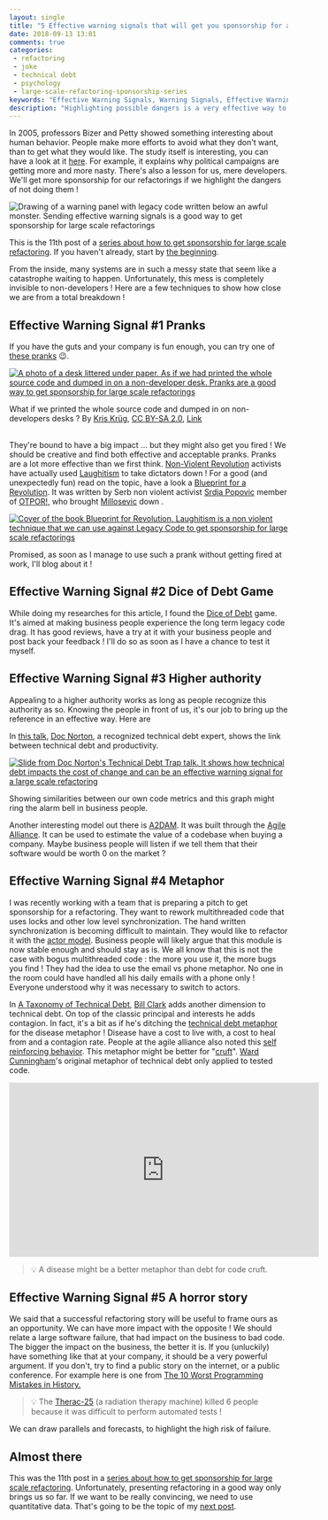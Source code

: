 ```yaml
---
layout: single
title: "5 Effective warning signals that will get you sponsorship for a large scale refactoring"
date: 2018-09-13 13:01
comments: true
categories:
 - refactoring
 - joke
 - technical debt
 - psychology
 - large-scale-refactoring-sponsorship-series
keywords: "Effective Warning Signals, Warning Signals, Effective Warning, Refactoring Effective Signal, Large Scale Refactoring, refactoring large software projects, refactoring large software systems, refactoring large code base, refactoring in large software projects"
description: "Highlighting possible dangers is a very effective way to persuade people to act in a certain way. Learn how to use pranks, serious games, metaphors and horror stories to raise your business people's concerns about legacy code and get you sponsorship for your large scale refactoring."
---
```

In 2005, professors Bizer and Petty showed something interesting about human behavior. People make more efforts to avoid what they don't want, than to get what they would like. The study itself is interesting, you can have a look at it [here](https://www.jstor.org/stable/41057679?seq=1#page_scan_tab_contents). For example, it explains why political campaigns are getting more and more nasty. There's also a lesson for us, mere developers. We'll get more sponsorship for our refactorings if we highlight the dangers of not doing them !

![Drawing of a warning panel with legacy code written below an awful monster. Sending effective warning signals is a good way to get sponsorship for large scale refactorings]({{site.url}}{{site.baseurl}}/imgs/2018-08-27-effective-warning-signals-to-get-sponsorship-for-a-large-scale-refactoring/legacy-monster.jpg)

This is the 11th post of a [series about how to get sponsorship for large scale refactoring]({{site.baseurl}}/categories/#large-scale-refactoring-sponsorship-series). If you haven't already, start by [the beginning](/how-to-convince-your-business-to-sponsor-a-large-scale-refactoring/).

From the inside, many systems are in such a messy state that seem like a catastrophe waiting to happen. Unfortunately, this mess is completely invisible to non-developers ! Here are a few techniques to show how close we are from a total breakdown !

## Effective Warning Signal #1 Pranks

If you have the guts and your company is fun enough, you can try one of [these pranks](/the-size-of-code/) 😉.

[![A photo of a desk littered under paper. As if we had printed the whole source code and dumped in on a non-developer desk. Pranks are a good way to get sponsorship for large scale refactorings]({{site.url}}{{site.baseurl}}/imgs/2018-08-27-effective-warning-signals-to-get-sponsorship-for-a-large-scale-refactoring/paper-on-desk.jpg)](https://www.flickr.com/photos/kk/18768224)
<div class="image-credits">What if we printed the whole source code and dumped in on non-developers desks ? By <a href="https://www.flickr.com/photos/kk/">Kris Krüg</a>, <a href="https://creativecommons.org/licenses/by-sa/2.0/" title="Attribution-ShareAlike 2.0 Generic">CC BY-SA 2.0</a>, <a href="https://www.flickr.com/photos/kk/18768224">Link</a></div><br>

They're bound to have a big impact ... but they might also get you fired ! We should be creative and find both effective and acceptable pranks. Pranks are a lot more effective than we first think. [Non-Violent Revolution](https://en.wikipedia.org/wiki/Nonviolent_revolution) activists have actually used [Laughitism](http://laughtivismgroup5.blogspot.com/2016/04/laughtivism.html) to take dictators down ! For a good (and unexpectedly fun) read on the topic, have a look a [Blueprint for a Revolution](https://www.amazon.com/Blueprint-Revolution-Nonviolent-Techniques-Communities/dp/0812995309). It was written by Serb non violent activist [Srdja Popovic](https://en.wikipedia.org/wiki/Sr%C4%91a_Popovi%C4%87_(activist)) member of [OTPOR!,](https://en.wikipedia.org/wiki/Otpor!) who brought [Millosevic](https://en.wikipedia.org/wiki/Slobodan_Milo%C5%A1evi%C4%87) down .

[![Cover of the book Blueprint for Revolution. Laughitism is a non violent technique that we can use against Legacy Code to get sponsorship for large scale refactorings]({{site.url}}{{site.baseurl}}/imgs/2018-08-27-effective-warning-signals-to-get-sponsorship-for-a-large-scale-refactoring/blueprint-revolution.jpg)](https://www.amazon.com/Blueprint-Revolution-Nonviolent-Techniques-Communities/dp/0812995309)

Promised, as soon as I manage to use such a prank without getting fired at work, I'll blog about it !

## Effective Warning Signal #2 Dice of Debt Game

While doing my researches for this article, I found the [Dice of Debt](https://www.agilealliance.org/dice-of-debt-game/) game. It's aimed at making business people experience the long term legacy code drag. It has good reviews, have a try at it with your business people and post back your feedback ! I'll do so as soon as I have a chance to test it myself.

## Effective Warning Signal #3 Higher authority

Appealing to a higher authority works as long as people recognize this authority as so. Knowing the people in front of us, it's our job to bring up the reference in an effective way. Here are 

In [this talk](https://www.youtube.com/watch?v=xEqRtIeD51k), [Doc Norton](http://docondev.com/), a recognized technical debt expert, shows the link between technical debt and productivity.

[![Slide from Doc Norton's Technical Debt Trap talk. It shows how technical debt impacts the cost of change and can be an effective warning signal for a large scale refactoring]({{site.url}}{{site.baseurl}}/imgs/2018-08-27-effective-warning-signals-to-get-sponsorship-for-a-large-scale-refactoring/technical-debt-trap.jpg)](https://www.youtube.com/watch?v=xEqRtIeD51k)

Showing similarities between our own code metrics and this graph might ring the alarm bell in business people.

Another interesting model out there is [A2DAM](https://www.agilealliance.org/the-agile-alliance-debt-analysis-model/). It was built through the [Agile Alliance](https://www.agilealliance.org/). It can be used to estimate the value of a codebase when buying a company. Maybe business people will listen if we tell them that their software would be worth 0 on the market ?

## Effective Warning Signal #4 Metaphor

I was recently working with a team that is preparing a pitch to get sponsorship for a refactoring. They want to rework multithreaded code that uses locks and other low level synchronization. The hand written synchronization is becoming difficult to maintain. They would like to refactor it with the [actor model](https://en.wikipedia.org/wiki/Actor_model). Business people will likely argue that this module is now stable enough and should stay as is. We all know that this is not the case with bogus multithreaded code : the more you use it, the more bugs you find ! They had the idea to use the email vs phone metaphor. No one in the room could have handled all his daily emails with a phone only ! Everyone understood why it was necessary to switch to actors.

In [A Taxonomy of Technical Debt](https://engineering.riotgames.com/news/taxonomy-tech-debt), [Bill Clark](https://www.linkedin.com/in/bill-clark-37444a133/) adds another dimension to technical debt. On top of the classic principal and interests he adds contagion. In fact, it's a bit as if he's ditching the [technical debt metaphor](https://martinfowler.com/bliki/TechnicalDebt.html) for the disease metaphor ! Disease have a cost to live with, a cost to heal from and a contagion rate. People at the agile alliance also noted this [self reinforcing behavior](https://www.agilealliance.org/technical-debt-systemic-problem/). This metaphor might be better for "[cruft](https://en.wikipedia.org/wiki/Cruft)". [Ward Cunningham](https://twitter.com/wardcunningham?lang=fr)'s original metaphor of technical debt only applied to tested code.

<iframe width="560" height="315" src="https://www.youtube.com/embed/pqeJFYwnkjE" frameborder="0" allow="autoplay; encrypted-media" allowfullscreen></iframe>

> 💡 A disease might be a better metaphor than debt for code cruft.

## Effective Warning Signal #5 A horror story

We said that a successful refactoring story will be useful to frame ours as an opportunity. We can have more impact with the opposite ! We should relate a large software failure, that had impact on the business to bad code. The bigger the impact on the business, the better it is. If you (unluckily) have something like that at your company, it should be a very powerful argument. If you don't, try to find a public story on the internet, or a public conference. For example here is one from [The 10 Worst Programming Mistakes in History.](https://www.makeuseof.com/tag/worst-programming-mistakes-in-history/) 

> 💡 The [Therac-25](https://en.wikipedia.org/wiki/Therac-25) (a radiation therapy machine) killed 6 people because it was difficult to perform automated tests !

We can draw parallels and forecasts, to highlight the high risk of failure.


## Almost there

This was the 11th post in a [series about how to get sponsorship for large scale refactoring](http://philippe.bourgau.net{{site.baseurl}}/categories/#large-scale-refactoring-sponsorship-series). Unfortunately, presenting refactoring in a good way only brings us so far. If we want to be really convincing, we need to use quantitative data. That's going to be the topic of my [next post](http://eepurl.com/dxKE95).

